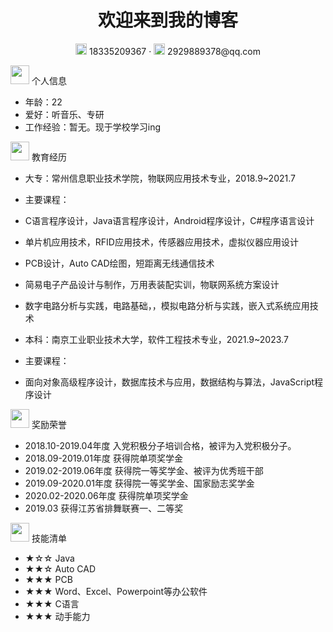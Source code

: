 <center>
     <h1>欢迎来到我的博客</h1>
     <div>
         <span>
             <img src="https://niit-soft.oss-cn-hangzhou.aliyuncs.com/assets/phone-solid.svg" width="18px">
             18335209367
         </span>
         ·
         <span>
             <img src="https://niit-soft.oss-cn-hangzhou.aliyuncs.com/assets/envelope-solid.svg" width="18px">
             2929889378@qq.com
         </span>
         
 </center>
 

 <img src="https://niit-soft.oss-cn-hangzhou.aliyuncs.com/assets/info-circle-solid.svg" width="30px"> 个人信息 

 - 年龄：22
 - 爱好：听音乐、专研
 - 工作经验：暂无。现于学校学习ing

     
<img src="https://niit-soft.oss-cn-hangzhou.aliyuncs.com/assets/briefcase-solid.svg" width="30px"> 教育经历

- 大专：常州信息职业技术学院，物联网应用技术专业，2018.9~2021.7
- 主要课程：
-   C语言程序设计，Java语言程序设计，Android程序设计，C#程序语言设计
-   单片机应用技术，RFID应用技术，传感器应用技术，虚拟仪器应用设计
-   PCB设计，Auto CAD绘图，短距离无线通信技术
-   简易电子产品设计与制作，万用表装配实训，物联网系统方案设计
-   数字电路分析与实践，电路基础，，模拟电路分析与实践，嵌入式系统应用技术

- 本科：南京工业职业技术大学，软件工程技术专业，2021.9~2023.7
- 主要课程：
-   面向对象高级程序设计，数据库技术与应用，数据结构与算法，JavaScript程序设计

     
 <img src="https://niit-soft.oss-cn-hangzhou.aliyuncs.com/assets/project-diagram-solid.svg" width="30px"> 奖励荣誉

- 2018.10-2019.04年度 入党积极分子培训合格，被评为入党积极分子。
- 2018.09-2019.01年度 获得院单项奖学金
- 2019.02-2019.06年度 获得院一等奖学金、被评为优秀班干部
- 2019.09-2020.01年度 获得院一等奖学金、国家励志奖学金
- 2020.02-2020.06年度 获得院单项奖学金
- 2019.03             获得江苏省排舞联赛一、二等奖

     
 <img src="https://niit-soft.oss-cn-hangzhou.aliyuncs.com/assets/tools-solid.svg" width="30px"> 技能清单

- ★☆☆ Java
- ★★☆ Auto CAD
- ★★★ PCB
- ★★★ Word、Excel、Powerpoint等办公软件
- ★★★ C语言
- ★★★ 动手能力
